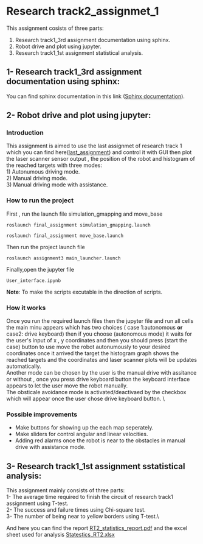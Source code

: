 # Research track2_assignmet_1
This assignment cosists of three parts: 
  1) Research track1_3rd assignment documentation using sphinx.
  2) Robot drive and plot using jupyter.
  3) Research track1_1st assignment statistical analysis.
## 1- Research track1_3rd assignment documentation using sphinx:
  You can find sphinx documentation in this link ([Sphinx documentation](https://husseinfd97.github.io/RT2_assignmet_1/)).
## 2- Robot drive and plot using jupyter:

### Introduction

This assignment is aimed to use the last assignmet of research track 1 which you can find here([last_assignment](https://github.com/husseinfd97/RT_assignment3.git/)) and control it with GUI then plot the laser scanner sensor output , the position of the robot and histogram of the reached targets with three modes:\
    1) Autonumous driving mode.\
    2) Manual driving mode.\
    3) Manual driving mode with assistance.
    
### How to run the project
 
  First , run the launch file simulation_gmapping and move_base

```
roslaunch final_assignment simulation_gmapping.launch
```
```
roslaunch final_assignment move_base.launch
```

Then run the project launch file
```
roslaunch assignment3 main_launcher.launch
```
    
Finally,open the jupyter file
```
User_interface.ipynb
```
    
  **Note**:
To make the scripts excutable in the direction of scripts. 


### How it works

Once you run the required launch files then the jupyter file and run all cells the main minu appears which has two choices ( case 1:autonomous **or** case2: drive keyboard) then if you choose (autonomous mode)  it waits for the user's input of x , y coordinates and then you should press (start the case) button to use move the robot autonumously to your desired coordinates once it arrived the target the histogram graph shows the reached targets and the coordinates and laser scanner plots will be updates automatically. \
Another mode can be chosen by the user is the manual drive with assitance or without , once you press drive keyboard button the keyboard interface appears to let the user move the robot manually. \
The obsticale avoidance mode is activated/deactivaed by the checkbox which will appear once the user chose drive keyboard button. \

### Possible improvements

- Make buttons for showing up the each map seperately.
- Make sliders for control angular and linear velocities.
- Adding red alarms once the robot is near to the obstacles in manual drive with assistance mode. 



## 3- Research track1_1st assignment sstatistical analysis:

This assignment mainly consists of three parts:\
1- The average time required to finish the circuit of research track1 assignment using T-test.\
2- The success and failure times using Chi-square test.\
3- The number of being near to yellow borders using T-test.\

And here you can find the report [RT2_statistics_report.pdf](https://github.com/husseinfd97/RT2_assignmet_1/files/8804891/RT2_statistics_report.pdf) and the excel sheet used for analysis [Statestics_RT2.xlsx](https://github.com/husseinfd97/RT2_assignmet_1/files/8804885/Statestics_RT2.xlsx)
 




   

      
